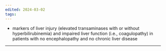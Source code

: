 ```yaml
---
edited: 2024-03-02
tags:
---
```

 - markers of liver injury (elevated transaminases with or without hyperbilirubinemia) and impaired liver function (i.e., coagulopathy) in patients with no encephalopathy and no chronic liver disease

---
